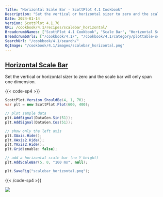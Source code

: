 ```yaml
---
Title: "Horizontal Scale Bar - ScottPlot 4.1 Cookbook"
Description: "Set the vertical or horizontal sizer to zero and the scale bar will only span one dimension."
Date: 2024-01-14
Version: ScottPlot 4.1.70
URL: /cookbook/4.1/recipes/scalebar_horizontal/
BreadcrumbNames: ["ScottPlot 4.1 Cookbook", "Scale Bar", "Horizontal Scale Bar"]
BreadcrumbUrls: ["/cookbook/4.1/", "/cookbook/4.1/category/plottable-scale-bar", "/cookbook/4.1/recipes/scalebar_horizontal/"]
SearchUrl: "/cookbook/4.1/search/"
OgImage: "/cookbook/4.1/images/scalebar_horizontal.png"
---
```


<h2><a id='horizontal-scale-bar' href='/cookbook/4.1/recipes/scalebar_horizontal/'>Horizontal Scale Bar</a></h2>

Set the vertical or horizontal sizer to zero and the scale bar will only span one dimension.

{{< code-sp4 >}}

```cs
ScottPlot.Version.ShouldBe(4, 1, 70);
var plt = new ScottPlot.Plot(600, 400);

// plot sample data 
plt.AddSignal(DataGen.Sin(51));
plt.AddSignal(DataGen.Cos(51));

// show only the left axis
plt.XAxis.Hide();
plt.XAxis2.Hide();
plt.YAxis2.Hide();
plt.Grid(enable: false);

// add a horizontal scale bar (no Y height)
plt.AddScaleBar(5, 0, "100 ms", null);

plt.SaveFig("scalebar_horizontal.png");
```

{{< /code-sp4 >}}

<img src='../../images/scalebar_horizontal.png' class='d-block mx-auto my-5' />


